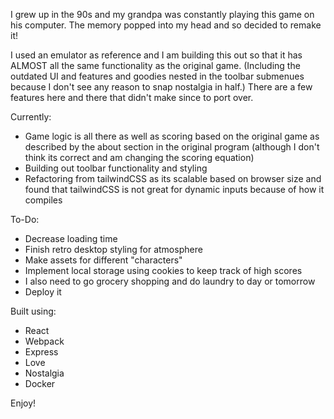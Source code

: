 I grew up in the 90s and my grandpa was constantly playing this game on his computer. The memory popped into my head and so decided to remake it! 

I used an emulator as reference and I am building this out so that it has ALMOST all the same functionality as the original game. (Including the outdated UI and features and goodies nested in the toolbar submenues because I don't see any reason to snap nostalgia in half.) There are a few features here and there that didn't make since to port over.

Currently: 
- Game logic is all there as well as scoring based on the original game as described by the about section in the original program (although I don't think its correct and am changing the scoring equation)
- Building out toolbar functionality and styling
- Refactoring from tailwindCSS as its scalable based on browser size and found that tailwindCSS is not great for dynamic inputs because of how it compiles

To-Do:
- Decrease loading time
- Finish retro desktop styling for atmosphere
- Make assets for different "characters" 
- Implement local storage using cookies to keep track of high scores 
- I also need to go grocery shopping and do laundry to day or tomorrow
- Deploy it

Built using:
- React
- Webpack
- Express
- Love
- Nostalgia
- Docker

Enjoy!